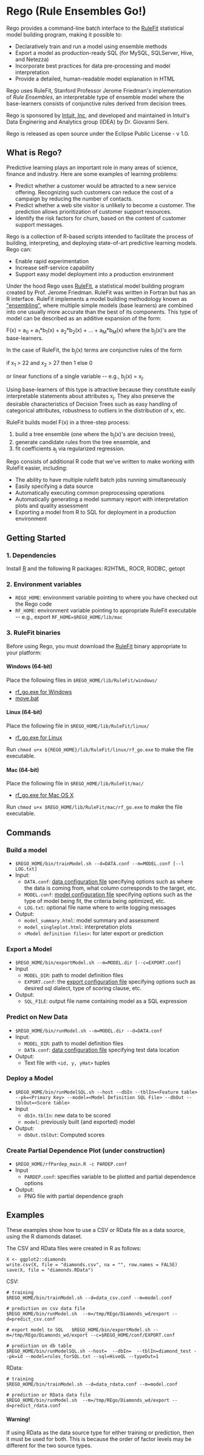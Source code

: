 Rego (Rule Ensembles Go!)
=========================

Rego provides a command-line batch interface to the [RuleFit](http://statweb.stanford.edu/~jhf/R_RuleFit.html) statistical model building program, making it possible to:

* Declaratively train and run a model using ensemble methods
* Export a model as production-ready SQL (for MySQL, SQLServer, Hive, and Netezza)
* Incorporate best practices for data pre-processing and model interpretation
* Provide a detailed, human-readable model explanation in HTML

Rego uses RuleFit, Stanford Professor Jerome Friedman's implementation of *Rule Ensembles*, an interpretable type of ensemble model where the base-learners consists of conjunctive rules derived from decision trees.

Rego is sponsored by [Intuit, Inc](http://intuit.com), and developed and maintained in Intuit's Data Enginering and Analytics group (IDEA) by Dr. Giovanni Seni.

Rego is released as open source under the Eclipse Public License - v 1.0.

## What is Rego?

Predictive learning plays an important role in many areas of science, finance and industry. Here are some examples of learning problems:

* Predict whether a customer would be attracted to a new service offering. Recognizing such customers can reduce the cost of a campaign by reducing the number of contacts.
* Predict whether a web site visitor is unlikely to become a customer. The prediction allows prioritization of customer support resources.
* Identify the risk factors for churn, based on the content of customer support messages.

Rego is a collection of R-based scripts intended to facilitate the process of building, interpreting, and deploying state-of-art predictive learning models. Rego can:

* Enable rapid experimentation
* Increase self-service capability
* Support easy model deployment into a production environment

Under the hood Rego uses [RuleFit](http://statweb.stanford.edu/~jhf/R_RuleFit.html), a statistical model building program created by Prof. Jerome Friedman. RuleFit was written in Fortran but has an R interface. RuleFit implements a model building methodology known as ["ensembling"](http://www.amazon.com/Ensemble-Methods-Data-Mining-Predictions/dp/1608452840), where multiple simple models (base learners) are combined into one usually more accurate than the best of its components. This type of model can be described as an additive expansion of the form:

F(x) = a<sub>0</sub> + a<sub>1</sub>*b<sub>1</sub>(x) + a<sub>2</sub>*b<sub>2</sub>(x) + ... + a<sub>M</sub>*b<sub>M</sub>(x) where the b<sub>j</sub>(x)'s are the base-learners.

In the case of RuleFit, the b<sub>j</sub>(x) terms are conjunctive rules of the form 

if x<sub>1</sub> > 22 and x<sub>2</sub> > 27 then 1 else 0

or linear functions of a single variable -- e.g., b<sub>j</sub>(x) = x<sub>j</sub>. 

Using base-learners of this type is attractive because they constitute easily interpretable statements about attributes x<sub>j</sub>. They also preserve the desirable characteristics of Decision Trees such as easy handling of categorical attributes, robustness to outliers in the distribution of x, etc.

RuleFit builds model F(x) in a three-step process:

1. build a tree ensemble (one where the b<sub>j</sub>(x)'s are decision trees), 
2. generate candidate rules from the tree ensemble, and 
3. fit coefficients a<sub>j</sub> via regularized regression.

Rego consists of additional R code that we've written to make working with RuleFit easier, including:

* The ability to have multiple rulefit batch jobs running simultaneously
* Easily specifying a data source
* Automatically executing common preprocessing operations
* Automatically generating a model summary report with interpretation plots and quality assessment
* Exporting a model from R to SQL for deployment in a production environment


## Getting Started

### 1. Dependencies

Install [R](http://cran.us.r-project.org/) and the following R packages: R2HTML, ROCR, RODBC, getopt

### 2. Environment variables

* ```REGO_HOME```: environment variable pointing to where you have checked out the Rego code
* ```RF_HOME```: environment variable pointing to appropriate RuleFit executable -- e.g., export ```RF_HOME=$REGO_HOME/lib/mac```

### 3. RuleFit binaries

Before using Rego, you must download the [RuleFit](http://statweb.stanford.edu/~jhf/R_RuleFit.html) binary appropriate to your platform:

#### Windows (64-bit)

Place the following files in ```$REGO_HOME/lib/RuleFit/windows/```

* [rf_go.exe for Windows](http://statweb.stanford.edu/~jhf/r-rulefit/rulefit3/windows/windows64/rf_go.exe)
* [move.bat](http://statweb.stanford.edu/~jhf/r-rulefit/rulefit3/windows/move.bat)

#### Linux (64-bit)

Place the following file in ```$REGO_HOME/lib/RuleFit/linux/```

* [rf_go.exe for Linux](http://statweb.stanford.edu/~jhf/r-rulefit/rulefit3/linux/linux64/rf_go.exe)

Run ```chmod u+x ${REGO_HOME}/lib/RuleFit/linux/rf_go.exe``` to make the file executable.

#### Mac (64-bit)

Place the following file in ```$REGO_HOME/lib/RuleFit/mac/```

* [rf_go.exe for Mac OS X](http://statweb.stanford.edu/~jhf/r-rulefit/rulefit3/mac/mac64/rf_go.exe)

Run ```chmod u+x $REGO_HOME/lib/RuleFit/mac/rf_go.exe``` to make the file executable.

## Commands

### Build a model

* ```$REGO_HOME/bin/trainModel.sh --d=DATA.conf --m=MODEL.conf [--l LOG.txt]```
* Input:
    * ```DATA.conf```: [data configuration file](http://github.com/intuit/rego/blob/master/doc/DATA_CONF.md) specifying options such as where the data is coming from, what column corresponds to the target, etc.
    * ```MODEL.conf```: [model configuration file](http://github.com/intuit/rego/blob/master/doc/MODEL_CONF.md) specifying options such as the type of model being fit, the criteria being optimized, etc.
    * ```LOG.txt```: optional file name where to write logging messages
* Output:
    * ```model_summary.html```: model summary and assessment
    * ```model_singleplot.html```: interpretation plots
    * ```<Model definition files>```: for later export or prediction

### Export a Model

* ```$REGO_HOME/bin/exportModel.sh --m=MODEL.dir [--c=EXPORT.conf]```
* Input
    * ```MODEL_DIR```: path to model definition files
    * ```EXPORT.conf```: the [export configuration file](http://github.com/intuit/rego/blob/master/doc/EXPORT_CONF.md) specifying options such as desired sql dialect, type of scoring clause, etc.
* Output:
    * ```SQL_FILE```: output file name containing model as a SQL expression

### Predict on New Data

* ```$REGO_HOME/bin/runModel.sh --m=MODEL.dir --d=DATA.conf```
* Input:
    * ```MODEL_DIR```: path to model definition files
    * ```DATA.conf```: [data configuration file](http://github.com/intuit/rego/blob/master/doc/DATA_CONF.md) specifying test data location
* Output:
    * Text file with ```<id, y, yHat>``` tuples
    
### Deploy a Model

* ```$REGO_HOME/bin/runModelSQL.sh --host --dbIn --tblIn=<Feature table> --pk=<Primary Key> --model=<Model Definition SQL File> --dbOut --tblOut=<Score table>```
* Input
    * ```dbIn.tblIn```: new data to be scored
    * ```model```: previously built (and exported) model
* Output:
    * ```dbOut.tblOut```: Computed scores

### Create Partial Dependence Plot (under construction)

* ```$REGO_HOME/rfPardep_main.R -c PARDEP.conf ```
* Input
    * ```PARDEP.conf```: specifies variable to be plotted and partial dependence options
* Output:
    * PNG file with partial dependence graph

## Examples

These examples show how to use a CSV or RData file as a data source, using the R diamonds dataset.

The CSV and RData files were created in R as follows:

    X <- ggplot2::diamonds
    write.csv(X, file = "diamonds.csv", na = "", row.names = FALSE)
    save(X, file = "diamonds.RData")

CSV:

    # training
    $REGO_HOME/bin/trainModel.sh --d=data_csv.conf --m=model.conf
    
    # prediction on csv data file
    $REGO_HOME/bin/runModel.sh  --m=/tmp/REgo/Diamonds_wd/export --d=predict_csv.conf
    
    # export model to SQL   $REGO_HOME/bin/exportModel.sh --m=/tmp/REgo/Diamonds_wd/export --c=$REGO_HOME/conf/EXPORT.conf   
    # prediction on db table
    $REGO_HOME/bin/runModelSQL.sh --host=  --dbIn=  --tblIn=diamond_test --pk=id --model=rules_forSQL.txt --sql=HiveQL --typeOut=1
    
RData:

    # training
    $REGO_HOME/bin/trainModel.sh --d=data_rdata.conf --m=model.conf

    # prediction or RData data file
    $REGO_HOME/bin/runModel.sh  --m=/tmp/REgo/Diamonds_wd/export --d=predict_rdata.conf
    
    
    
#### Warning!

If using RData as the data source type for either training or prediction, then it must be used for both. This is because the order of factor levels may be different for the two source types.
